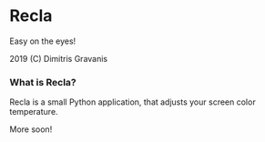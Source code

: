 # Recla

Easy on the eyes!

2019 (C) Dimitris Gravanis

### What is Recla?

Recla is a small Python application, that adjusts your screen color temperature.

More soon!

  